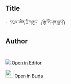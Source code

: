 ## Title
	- དབུས་འཛིན་གྱི་གཞུང་། ༼རྒྱ་བོད་ཤན་སྦྱར།༽

## Author
	- 



[<img src="https://img.icons8.com/color/25/000000/edit-property.png"> Open in Editor](http://editor.openpecha.org/P004536)

[<img width="25" src="https://library.bdrc.io/icons/BUDA-small.svg"> Open in Buda](https://library.bdrc.io/show/bdr:IE0OPP004536)
